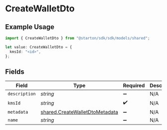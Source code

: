 # CreateWalletDto

## Example Usage

```typescript
import { CreateWalletDto } from "@starton/sdk/sdk/models/shared";

let value: CreateWalletDto = {
  kmsId: "<id>",
};
```

## Fields

| Field                                                                                   | Type                                                                                    | Required                                                                                | Description                                                                             |
| --------------------------------------------------------------------------------------- | --------------------------------------------------------------------------------------- | --------------------------------------------------------------------------------------- | --------------------------------------------------------------------------------------- |
| `description`                                                                           | *string*                                                                                | :heavy_minus_sign:                                                                      | N/A                                                                                     |
| `kmsId`                                                                                 | *string*                                                                                | :heavy_check_mark:                                                                      | N/A                                                                                     |
| `metadata`                                                                              | [shared.CreateWalletDtoMetadata](../../../sdk/models/shared/createwalletdtometadata.md) | :heavy_minus_sign:                                                                      | N/A                                                                                     |
| `name`                                                                                  | *string*                                                                                | :heavy_minus_sign:                                                                      | N/A                                                                                     |